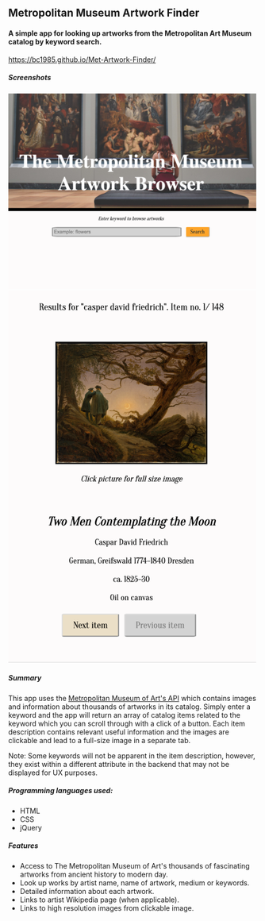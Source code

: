 ## Metropolitan Museum Artwork Finder

#### A simple app for looking up artworks from the Metropolitan Art Museum catalog by keyword search.

https://bc1985.github.io/Met-Artwork-Finder/

##### Screenshots
<img src="images/Screenshot3.png" width="500">
<img src="images/Screenshot.png" width="500">


##### Summary

This app uses the [Metropolitan Museum of Art's API](https://metmuseum.github.io/) which contains images and information about thousands of artworks in its catalog. Simply enter a keyword and the app will return an array of catalog items related to the keyword which you can scroll through with a click of a button. Each item description contains relevant useful information and the images are clickable and lead to a full-size image in a separate tab. 

Note: Some keywords will not be apparent in the item description, however, they exist within a different attribute in the backend that may not be displayed for UX purposes. 

##### Programming languages used: 

- HTML 
- CSS 
- jQuery

##### Features
- Access to The Metropolitan Museum of Art's thousands of fascinating artworks from ancient history to modern day.
- Look up works by artist name, name of artwork, medium or keywords.
- Detailed information about each artwork.
- Links to artist Wikipedia page (when applicable).
- Links to high resolution images from clickable image.
